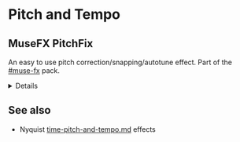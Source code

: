 # Pitch and Tempo

## MuseFX PitchFix

An easy to use pitch correction/snapping/autotune effect. Part of the [#muse-fx](plugin-suites.md#muse-fx "mention") pack.

<details>

<summary>Details</summary>

See the pack for installation instructions.

Has modes optimized for male/female voices and more, and can snap to major, minor and even more rare scales (eg Lydian).

![](<../.gitbook/assets/musefx pitchfix.png>)



</details>

## See also

* Nyquist [time-pitch-and-tempo.md](../nyquist-plugins/effect-plugins/time-pitch-and-tempo.md "mention") effects
